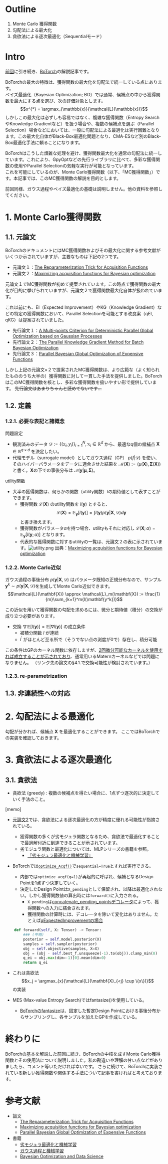 # Outline
1. Monte Carlo 獲得関数
2. 勾配法による最大化
3. 貪欲法による逐次最適化（Sequentialモード）

# Intro

[前回](https://qiita.com/narrowlyapplicable/items/d8e9be53f73d6fa5e4d3)に引き続き、[BoTorch](https://botorch.org/)の解説記事です。

BoTorchの最大の特徴は、獲得関数の最大化を勾配法で統一している点にあります。  
ベイズ最適化（Bayesian Optimization; BO）では通常、候補点の中から獲得関数を最大にする点を選び、次の評価対象とします。
$$x^{*} = \argmax_{\mathbb{x}}{\mathcal{L}(\mathbb{x})}$$
しかしこの最大化は必ずしも容易ではなく、複雑な獲得関数（Entropy SearchやKnowledge Gradientなど）を扱う場合や、複数の候補点を選ぶ（Parallel Selection）場合などにおいては、一般に勾配法による最適化は実行困難となります。この最大化自体がBlack-Box最適化問題となり、CMA-ESなど別のBlack-Box最適化手法に頼ることになります。  

BoTorchはこうした煩雑な処理を避け、獲得関数最大化を通常の勾配法に統一しています。これにより、GpyOptなどの先行ライブラリに比べて、多彩な獲得関数の使用やParallel Selectionの気軽な実行が可能となっています。  
これを可能にしているのが、Monte Carlo獲得関数（以下、「MC獲得関数」）です。本記事では、このMC獲得関数の解説を目的とします。  

前回同様、ガウス過程やベイズ最適化の基礎は説明しません。他の資料を参照してください。

# 1. Monte Carlo獲得関数
## 1.1. 元論文
BoTorchのドキュメントにはMC獲得関数およびその最大化に関する参考文献がいくつか示されていますが、主要なものは下記の2つです。

- 元論文１：[The Reparameterization Trick for Acquisition Functions](https://arxiv.org/abs/1712.00424)
- 元論文２：[Maximizing acquisition functions for Bayesian optimization](https://proceedings.neurips.cc/paper/2018/hash/498f2c21688f6451d9f5fd09d53edda7-Abstract.html)

元論文１でMC獲得関数が初めて提案されています。この時点で獲得関数の最大化が目的に挙げられていますが、元論文２で獲得関数最大化自体が扱われています。

これ以前にも、EI（Expected Improvement）やKG（Knowledge Gradient）などの特定の獲得関数において、Parallel Selectionを可能とする改良案（qEI, qKG）は提案されていました。

- 先行論文１：[A Multi-points Criterion for Deterministic Parallel Global Optimization based on Gaussian Processes](https://hal.archives-ouvertes.fr/hal-00260579)
- 先行論文２：[The Parallel Knowledge Gradient Method for Batch Bayesian Optimization](https://arxiv.org/abs/1606.04414)
- 先行論文３：[Parallel Bayesian Global Optimization of Expensive Functions](https://arxiv.org/abs/1602.05149)

しかし上記の元論文×２で提案されたMC獲得関数は、より広範な（よく知られたもののうち大半の）獲得関数に対して一貫した手法を提供しました。BoTorchはこのMC獲得関数を核とし、多彩な獲得関数を扱いやすい形で提供しています。
~~先行論文はあまりちゃんと読めてないです…~~

## 1.2. 定義
### 1.2.1. 必要な表記と諸概念
問題設定

- 観測済みのデータ $\mathcal{D} := \{ (\mathbb{x}_i, y_i) \}_{i=1}^N, \mathbb{x}_i\in\mathbb{R}^{d}$ から、最適なq個の候補点 $\mathbf{X}\in\mathbb{R}^{q\times d}$ を決定したい。
- 代理モデル（surrogate model）としてガウス過程（GP） $p(f|\mathcal{D})$ を使い、そのハイパーパラメータをデータに適合させた結果を $\mathcal{M}(\mathbf{X}):=(\mu(\mathbf{X}), \mathbf{\Sigma}(\mathbf{X}))$ と書く。$\mathbf{X}$の下での事後分布は $\mathcal{N}(\mathbf{y}|\mathbf{\mu}, \mathbf{\Sigma})$。

utility関数

- 大半の獲得関数は、何らかの関数（utility関数）$l$の期待値として表すことができます。
  - 獲得関数 $\mathcal{L}(\mathbf{X})$ のutility関数を $l(\mathbf{y})$ とすると、$$\mathcal{L}(\mathbf{X}) = \mathbb{E}_{\mathbf{y}}[l(\mathbf{y})] = \int{l(\mathbf{y})p(\mathbf{y}|\mathbf{X}, \mathcal{D})d\mathbf{y}}$$ と書き換えます。
  - 獲得関数がパラメータ$\alpha$を持つ場合、utilityもそれに対応し $\mathcal{L}(\mathbf{X};\alpha) = \mathbb{E}_{\mathbf{y}}[l(\mathbf{y};\alpha)]$ となります。
  - 代表的な獲得関数に対するutilityの一覧は、元論文２の表に示されています。![utility.png](./graph/utility.png) 
    出典：[Maximizing acquisition functions for Bayesian optimization](https://proceedings.neurips.cc/paper/2018/hash/498f2c21688f6451d9f5fd09d53edda7-Abstract.html)

### 1.2.2. Monte Carlo近似
ガウス過程の事後分布 $p(\mathbf{y}|\mathbf{X}, \mathcal{D})$ はパラメータ既知の正規分布なので、サンプル$\mathbf{y}^k\sim p(\mathbf{y}|\mathbf{X}, \mathcal{D})$を生成してMonte Carlo近似できます。
$$\mathcal{L}(\mathbf{X}) \approx \mathcal{L}_m(\mathbf{X}) := \frac{1}{m}\sum_{k=1}^m{l(\mathbf{y^k})}$$

この近似を用いて獲得関数の勾配を求めるには、微分と期待値（積分）の交換が成り立つ必要があります。

- 交換 $\nabla\mathbb{E}[l(\mathbf{y})]=\mathbb{E}[\nabla l(\mathbf{y})]$ の成立条件
  - 被積分関数 $l$ が連続
  - $l^{\prime}$ がほとんど至る所で（そうでない点の測度が0で）存在し、積分可能

この条件はGPのカーネル関数に依存しますが、[2回微分可能なカーネルを使用すれば成立することが示されており](https://arxiv.org/abs/1602.05149)、通常用いるMaternカーネルなどでは問題になりません。
（リンク先の論文の§4.1.で交換可能性が検討されています。）

### 1.2.3. re-parametrization


## 1.3. 非連続性への対応

# 2. 勾配法による最適化
勾配が分かれば、候補点 $\mathbf{X}$ を最適化することができます。
ここではBoTorchでの実装を確認しておきます。

# 3. 貪欲法による逐次最適化
## 3.1. 貪欲法

- 貪欲法 (greedy) : 複数の候補点を得たい場合に、1点ずつ逐次的に決定していく手法のこと。

[memo]
- [元論文2](https://proceedings.neurips.cc/paper/2018/hash/498f2c21688f6451d9f5fd09d53edda7-Abstract.html)では、貪欲法による逐次最適化の方が精度に優れる可能性が指摘されている。
  - 獲得関数の多くが劣モジュラ関数となるため、貪欲法で最適化することで最適解付近に到達できることが示されています。
  - 劣モジュラ関数と最適化については、MLPシリーズの書籍を参照。
    - [『劣モジュラ最適化と機械学習』](https://www.kspub.co.jp/book/detail/1529090.html)

- BoTorchでは[`optimize_Acqf()`](https://github.com/pytorch/botorch/blob/v0.6.0/botorch/optim/optimize.py#L49)で`sequential=True`とすれば実行できる。
  - 内部では`optimize_acqf(q=1)`が再起的に呼ばれ、候補となるDesign Pointを1点ずつ決定していく。
  - 決定したDesign Pointは`X_pending`として保留され、以降は最適化されない。しかし獲得関数値の算出時には`forward()`に入力される。
    - `X_pending`は[concatenate_pending_pointsデコレータ](https://github.com/pytorch/botorch/blob/v0.6.0/botorch/utils/transforms.py#L248)によって、獲得関数への入力に結合されます。
    - 獲得関数の計算時には、デコレータを除いて変化はありません。たとえば[qExpectedImprovementの場合](https://github.com/pytorch/botorch/blob/v0.6.0/botorch/acquisition/monte_carlo.py#L144)

```py:acquisition/monte_carlo.py
    def forward(self, X: Tensor) -> Tensor:
        ### (中略)
        posterior = self.model.posterior(X)
        samples = self.sampler(posterior)
        obj = self.objective(samples, X=X)
        obj = (obj - self.best_f.unsqueeze(-1).to(obj)).clamp_min(0)
        q_ei = obj.max(dim=-1)[0].mean(dim=0)
        return q_ei

```
  - これは貪欲法$$x_j = \argmax_{x}{\mathcal{L}(\mathbf{X}_{<j} \cup \{x\})}$$の実装

- MES (Max-value Entropy Search)ではfantasize()を使用している。
  - [BoTorchのfantasize](https://github.com/pytorch/botorch/blob/v0.6.0/botorch/models/model.py#L132)は、固定した暫定Design Pointにおける事後分布からサンプリングし、各サンプルを加えたGPを作成している。

# 終わりに
BoTorchの基本を解説した前回に続き、BoTorchの中核を成すMonte Carlo獲得関数とその使用法について説明しました。私の勘違いや理解の甘い点などがありましたら、コメント等いただければ幸いです。
さらに続けて、BoTorchに実装されている新しい獲得関数や関係する手法について記事を書ければと考えております。

# 参考文献
- 論文
  - [The Reparameterization Trick for Acquisition Functions](https://arxiv.org/abs/1712.00424)
  - [Maximizing acquisition functions for Bayesian optimization](https://proceedings.neurips.cc/paper/2018/hash/498f2c21688f6451d9f5fd09d53edda7-Abstract.html)
  - [Parallel Bayesian Global Optimization of Expensive Functions](https://arxiv.org/abs/1602.05149)
- 書籍
  - [劣モジュラ最適化と機械学習](https://www.kspub.co.jp/book/detail/1529090.html)
  - [ガウス過程と機械学習](https://www.kspub.co.jp/book/detail/1529267.html)
  - [Bayesian Optimization and Data Science](https://www.amazon.co.jp/Bayesian-Optimization-Data-Science-SpringerBriefs/dp/3030244938)

